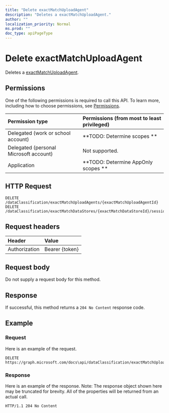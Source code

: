 ```yaml
---
title: "Delete exactMatchUploadAgent"
description: "Deletes a exactMatchUploadAgent."
author: ""
localization_priority: Normal
ms.prod: ""
doc_type: apiPageType
---
```


# Delete exactMatchUploadAgent

Deletes a [exactMatchUploadAgent](../resources/exactmatchuploadagent.md).

## Permissions
One of the following permissions is required to call this API. To learn more, including how to choose permissions, see [Permissions](/concepts/permissions-reference.md).

|Permission type|Permissions (from most to least privileged)|
|:---|:---|
|Delegated (work or school account)|**TODO: Determine scopes **|
|Delegated (personal Microsoft account)|Not supported.|
|Application|**TODO: Determine AppOnly scopes **|

## HTTP Request
<!-- {
  "blockType": "ignored"
}
-->
``` http
DELETE /dataClassification/exactMatchUploadAgents/{exactMatchUploadAgentId}
DELETE /dataClassification/exactMatchDataStores/{exactMatchDataStoreId}/sessions/{exactMatchSessionId}/uploadAgent
```

## Request headers
|Header|Value|
|:---|:---|
|Authorization|Bearer {token}|

## Request body
Do not supply a request body for this method.

## Response
If successful, this method returns a `204 No Content` response code.

## Example

### Request
Here is an example of the request.
<!-- {
  "blockType": "request",
  "name": "delete_exactmatchuploadagent"
}
-->
``` http
DELETE https://graph.microsoft.com/docs\api/dataClassification/exactMatchUploadAgents/{exactMatchUploadAgentId}
```

### Response
Here is an example of the response. Note: The response object shown here may be truncated for brevity. All of the properties will be returned from an actual call.
<!-- {
  "blockType": "response",
  "truncated": true
}
-->
``` http
HTTP/1.1 204 No Content
```

